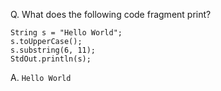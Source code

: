 Q. What does the following code fragment print?

```
String s = "Hello World";
s.toUpperCase();
s.substring(6, 11);
StdOut.println(s);
```

A. `Hello World`
